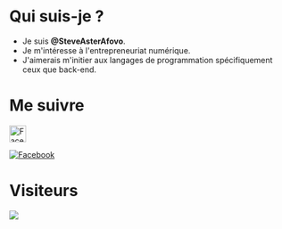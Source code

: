 # Qui suis-je ?

- Je suis <strong>@SteveAsterAfovo</strong>.
- Je m'intéresse à l'entrepreneuriat numérique.
- J'aimerais m'initier aux langages de programmation spécifiquement ceux que back-end.



# Me suivre

<a href="https://facebook.com/SteveAsterAfovo.1"><img src="https://www.unipile.com/wp-content/uploads/2022/06/logo-facebook-noir.png" title="Steve Aster Afovo" alt="Facebook" height="30" width="30"></a>

<a href="https://Instagram.com/SteveAsterAfovo"><img src="https://cdn-icons-png.flaticon.com/512/87/87390.png" title="Steve AsterAfovo" alt="Facebook" hauteur="30" largeur="30"></a>

# Visiteurs 




<img src="https://profile-counter.glitch.me/SteveAsterAfovo/count.svg" />

